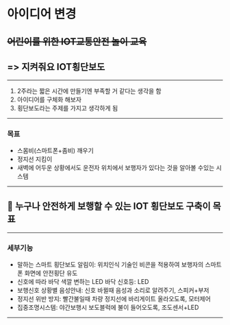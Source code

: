 # 아이디어 변경
## ~~어린이를 위한 IOT교통안전 놀이 교육~~
## => 지켜줘요 IOT횡단보도 
----

1. 2주라는 짧은 시간에 만들기엔 부족할 거 같다는 생각을 함
2. 아이디어를 구체화 해보자
3. 횡단보도라는 주제를 가지고 생각하게 됨

****
### 목표
- 스몸비(스마트폰+좀비) 깨우기
- 정지선 지킴이
- 새벽에 어두운 상황에서도 운전자 위치에서 보행자가 있다는 것을 알아볼 수있는 시스템
----

## 📌 누구나 안전하게 보행할 수 있는 IOT 횡단보도 구축이 목표

----

### 세부기능
- 말하는 스마트 횡단보도 알림이: 위치인식 기술인 비콘을 적용하여 보행자의 스마트폰 화면에 안전횡단 유도
- 신호에 따라 바닥 색깔 변하는 LED 바닥 신호등: LED
- 보행신호 상황별 음성안내: 신호 바뀔때 음성과 소리로 알려주기, 스피커+부저
- 정지선 위반 방지: 빨간불일때 차량 정지선에 바리게이트 올라오도록, 모터제어
- 집중조명시스템: 야간보행시 보도블럭에 불이 들어오도록, 조도센서+LED 
----

